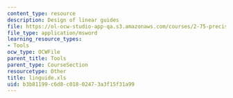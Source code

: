 ```yaml
---
content_type: resource
description: Design of linear guides
file: https://ol-ocw-studio-app-qa.s3.amazonaws.com/courses/2-75-precision-machine-design-fall-2001/b3b81199c6d8c01802473a3f15f31a99_linguide.xls
file_type: application/msword
learning_resource_types:
- Tools
ocw_type: OCWFile
parent_title: Tools
parent_type: CourseSection
resourcetype: Other
title: linguide.xls
uid: b3b81199-c6d8-c018-0247-3a3f15f31a99
---
```

